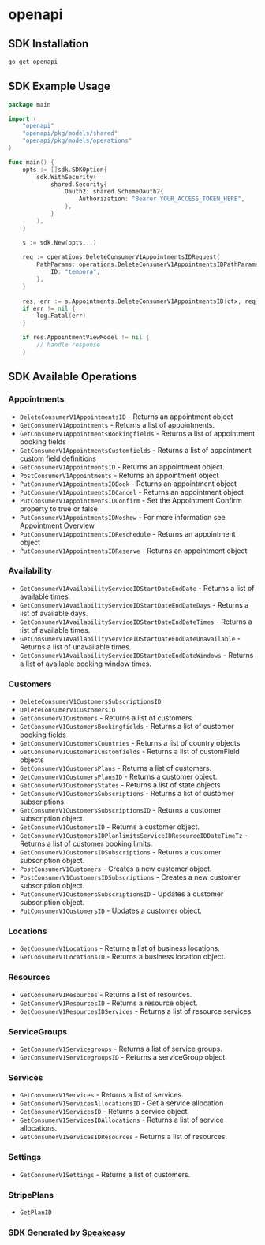 # openapi

<!-- Start SDK Installation -->
## SDK Installation

```bash
go get openapi
```
<!-- End SDK Installation -->

## SDK Example Usage
<!-- Start SDK Example Usage -->
```go
package main

import (
    "openapi"
    "openapi/pkg/models/shared"
    "openapi/pkg/models/operations"
)

func main() {
    opts := []sdk.SDKOption{
        sdk.WithSecurity(
            shared.Security{
                Oauth2: shared.SchemeOauth2{
                    Authorization: "Bearer YOUR_ACCESS_TOKEN_HERE",
                },
            }
        ),
    }

    s := sdk.New(opts...)
    
    req := operations.DeleteConsumerV1AppointmentsIDRequest{
        PathParams: operations.DeleteConsumerV1AppointmentsIDPathParams{
            ID: "tempora",
        },
    }
    
    res, err := s.Appointments.DeleteConsumerV1AppointmentsID(ctx, req)
    if err != nil {
        log.Fatal(err)
    }

    if res.AppointmentViewModel != nil {
        // handle response
    }
```
<!-- End SDK Example Usage -->

<!-- Start SDK Available Operations -->
## SDK Available Operations

### Appointments

* `DeleteConsumerV1AppointmentsID` - Returns an appointment object
* `GetConsumerV1Appointments` - Returns a list of appointments.
* `GetConsumerV1AppointmentsBookingfields` - Returns a list of appointment booking fields
* `GetConsumerV1AppointmentsCustomfields` - Returns a list of appointment custom field definitions
* `GetConsumerV1AppointmentsID` - Returns an appointment object.
* `PostConsumerV1Appointments` - Returns an appointment object
* `PutConsumerV1AppointmentsIDBook` - Returns an appointment object
* `PutConsumerV1AppointmentsIDCancel` - Returns an appointment object
* `PutConsumerV1AppointmentsIDConfirm` - Set the Appointment Confirm property to true or false
* `PutConsumerV1AppointmentsIDNoshow` - For more information see <a href="https://onsched.readme.io/docs/appointments-overview">Appointment Overview</a>
* `PutConsumerV1AppointmentsIDReschedule` - Returns an appointment object
* `PutConsumerV1AppointmentsIDReserve` - Returns an appointment object

### Availability

* `GetConsumerV1AvailabilityServiceIDStartDateEndDate` - Returns a list of available times.
* `GetConsumerV1AvailabilityServiceIDStartDateEndDateDays` - Returns a list of available days.
* `GetConsumerV1AvailabilityServiceIDStartDateEndDateTimes` - Returns a list of available times.
* `GetConsumerV1AvailabilityServiceIDStartDateEndDateUnavailable` - Returns a list of unavailable times.
* `GetConsumerV1AvailabilityServiceIDStartDateEndDateWindows` - Returns a list of available booking window times.

### Customers

* `DeleteConsumerV1CustomersSubscriptionsID`
* `DeleteConsumerV1CustomersID`
* `GetConsumerV1Customers` - Returns a list of customers.
* `GetConsumerV1CustomersBookingfields` - Returns a list of customer booking fields
* `GetConsumerV1CustomersCountries` - Returns a list of country objects
* `GetConsumerV1CustomersCustomfields` - Returns a list of customField objects
* `GetConsumerV1CustomersPlans` - Returns a list of customers.
* `GetConsumerV1CustomersPlansID` - Returns a customer object.
* `GetConsumerV1CustomersStates` - Returns a list of state objects
* `GetConsumerV1CustomersSubscriptions` - Returns a list of customer subscriptions.
* `GetConsumerV1CustomersSubscriptionsID` - Returns a customer subscription object.
* `GetConsumerV1CustomersID` - Returns a customer object.
* `GetConsumerV1CustomersIDPlanlimitsServiceIDResourceIDDateTimeTz` - Returns a list of customer booking limits.
* `GetConsumerV1CustomersIDSubscriptions` - Returns a customer subscription object.
* `PostConsumerV1Customers` - Creates a new customer object.
* `PostConsumerV1CustomersIDSubscriptions` - Creates a new customer subscription object.
* `PutConsumerV1CustomersSubscriptionsID` - Updates a customer subscription object.
* `PutConsumerV1CustomersID` - Updates a customer object.

### Locations

* `GetConsumerV1Locations` - Returns a list of business locations.
* `GetConsumerV1LocationsID` - Returns a business location object.

### Resources

* `GetConsumerV1Resources` - Returns a list of resources.
* `GetConsumerV1ResourcesID` - Returns a resource object.
* `GetConsumerV1ResourcesIDServices` - Returns a list of resource services.

### ServiceGroups

* `GetConsumerV1Servicegroups` - Returns a list of service groups.
* `GetConsumerV1ServicegroupsID` - Returns a serviceGroup object.

### Services

* `GetConsumerV1Services` - Returns a list of services.
* `GetConsumerV1ServicesAllocationsID` - Get a service allocation
* `GetConsumerV1ServicesID` - Returns a service object.
* `GetConsumerV1ServicesIDAllocations` - Returns a list of service allocations.
* `GetConsumerV1ServicesIDResources` - Returns a list of resources.

### Settings

* `GetConsumerV1Settings` - Returns a list of customers.

### StripePlans

* `GetPlanID`

<!-- End SDK Available Operations -->

### SDK Generated by [Speakeasy](https://docs.speakeasyapi.dev/docs/using-speakeasy/client-sdks)
